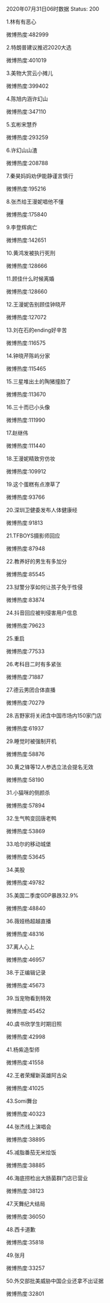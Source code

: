 2020年07月31日06时数据
Status: 200

1.林有有恶心

微博热度:482999

2.特朗普建议推迟2020大选

微博热度:401019

3.美物大赏云小摊儿

微博热度:399402

4.陈旭内涵许幻山

微博热度:347110

5.玄彬宋慧乔

微博热度:293259

6.许幻山山渣

微博热度:208788

7.秦昊妈妈劝伊能静谨言慎行

微博热度:195216

8.张杰给王漫妮唱他不懂

微博热度:175840

9.李登辉病亡

微博热度:142651

10.黄鸿发被执行死刑

微博热度:128666

11.顾佳什么时候离婚

微博热度:128660

12.王漫妮告别顾佳钟晓芹

微博热度:127072

13.刘在石的ending好辛苦

微博热度:116575

14.钟晓芹陈屿分家

微博热度:115465

15.三星堆出土的陶猪撞脸了

微博热度:113670

16.三十而已小头像

微博热度:111990

17.赵继伟

微博热度:111440

18.王漫妮精致穷仿妆

微博热度:109912

19.这个蛋糕有点潦草了

微博热度:93766

20.深圳卫健委发布人体健康经

微博热度:91813

21.TFBOYS摄影师回应

微博热度:87948

22.教养好的男生有多加分

微博热度:85545

23.狱警分享如何让孩子免于性侵

微博热度:83874

24.抖音回应被判侵害用户信息

微博热度:79623

25.重启

微博热度:77533

26.考科目二时有多紧张

微博热度:71887

27.德云男团合体直播

微博热度:70279

28.吉野家将关闭含中国市场内150家门店

微博热度:61937

29.睡觉时被强制开机

微博热度:58876

30.黄之锋等12人参选立法会提名无效

微博热度:58190

31.小猫咪的侧颜杀

微博热度:57894

32.生气鸭变回唐老鸭

微博热度:53869

33.哈尔的移动城堡

微博热度:53645

34.美股

微博热度:49782

35.美国二季度GDP暴跌32.9%

微博热度:48840

36.薇娅杨超越直播

微博热度:48316

37.离人心上

微博热度:46957

38.于正编辑记录

微博热度:45673

39.当宠物看到特效

微博热度:45452

40.虞书欣学生时期旧照

微博热度:42998

41.杨紫造型师

微博热度:41558

42.王者荣耀新英雄阿古朵

微博热度:41025

43.Somi舞台

微博热度:40323

44.张杰线上演唱会

微博热度:38895

45.减脂番茄无米烩饭

微博热度:38885

46.海底捞检出大肠菌群门店已营业

微博热度:38123

47.天舞纪大结局

微博热度:36050

48.西卡道歉

微博热度:35818

49.张月

微博热度:33257

50.外交部批美威胁中国企业还拿不出证据

微博热度:32801


